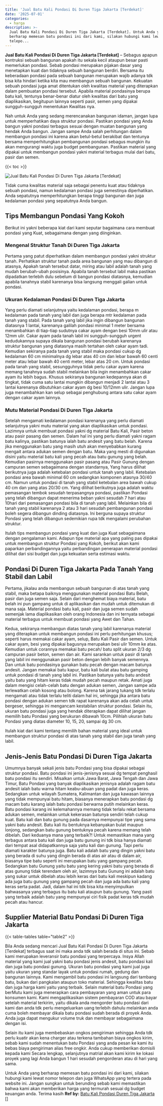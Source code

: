 ```yaml
---
title: 'Jual Batu Kali Pondasi Di Duren Tiga Jakarta [Terdekat]'
date: '2025-07-01'
categories:
  - harga
description: >-
  Jual Batu Kali Pondasi Di Duren Tiga Jakarta [Terdekat]. Untuk Anda yang
  berharap memesan batu pondasi ini dari kami, silakan hubungi kami lewat nomor
  telepo...
---
```


**Jual Batu Kali Pondasi Di Duren Tiga Jakarta \[Terdekat\]** – Sebagus apapun kontruksi sebuah bangunan apakah itu sekala kecil ataupun besar pasti memerlukan pondasi. Sebab pondasi merupakan pijakan dasar yang menetapkan kuat dan tidaknya sebuah bangunan berdiri. Bersama itu keberadaan pondasi pada sebuah bangunan merupakan wajib adanya tdk bisa kita hindari ketika kita mau membangun sebuah bangunan. Kekuatan sebuah pondasi juga amat ditentukan oleh kwalitas material yang diterapkan dalam pembuatan pondasi tersebut. Apabila material pondasinya berupa batu kali, tentunya benar-benar diatur oleh kwalitas dari batu yang diaplikasikan, begitupun lainnya seperti pasir, semen yang dipakai sungguh-sungguh menentukan Kwalitas nya.

Nah untuk Anda yang sedang merencanakan bangunan idaman, jangan lupa untuk memperhatikan daya struktur pondasi. Pastikan pondasi yang Anda bangun yakni pondasi terbagus sesuai dengan muatan bangunan yang hendak Anda bangun. Jangan sampe Anda salah perhitungan dalam membangun pondasi ini karena akan betul-betul berakibat dan tentunya bersama memperhitungkan pembangunan pondasi sebagus mungkin itu akan mengurangi waktu juga budget pembangunan. Pastikan material yang dipakai untuk membangun pondasi yakni material terbagus mulai dari batu, pasir dan semen.

{{< toc >}}

![Jual Batu Kali Pondasi Di Duren Tiga Jakarta [Terdekat]](/images/jual-batu-kali-10.png)

Tidak cuma kwalitas material saja sebagai penentu kuat atau tidaknya sebuah pondasi, namun kedalaman pondasi juga semestinya diperhatikan. Anda sepatutnya memperhitungkan berapa tinggi bangunan dan juga kedalaman pondasi yang sepatutnya Anda bangun.

## Tips Membangun Pondasi Yang Kokoh

Berikut ini yakni beberapa kiat dari kami seputar bagaimana cara membuat pondasi yang Kuat, sebagaimana dengan yang diinginkan.

### Mengenal Struktur Tanah Di Duren Tiga Jakarta

Pertama yang patut diperhatikan dalam membangun pondasi yakni struktur tanah. Perhatikan struktur tanah pada area bangunan yang mau dibangun di atasnya, Apakah tanah tersebut datar, miring atau labil adalah tanah yang mudah berubah-ubah posisinya. Apabila tanah tersebut labil maka pastikan dipadatkan terlebih dulu sebelum di bangun pondasi diatasnya, kemudian apabila tanahnya stabil karenanya bisa langsung menggali galian untuk pondasi.

### Ukuran Kedalaman Pondasi Di Duren Tiga Jakarta

Yang perlu diamati selanjutnya yaitu kedalaman pondasi, berapa m kedalaman pada tanah yang labil dan juga berapa mtr kedalaman pada tanah yang stabil. Pada tanah yang labil jika ingin dibangun bangunan diatasnya 1 lantai, karenanya galilah pondasi minimal 1 meter bersama menambahkan di tiap-tiap sudutnya cakar ayam dengan besi 10mm ulir atau 12mm ulir. Cakar ayam pada tanah labil ini sungguh-sungguh urgent kedudukannya supaya dikala bangunan pondasi berubah karenanya struktur bangunan yang diatasnya masih tertahan oleh cakar ayam tadi. Kemudian sekiranya pada tanah yang stabil maka pondasi cukup dg kedalaman 60 cm minimalnya dg lebar atas 40 cm dan lebar bawah 60 centi meter atau lebar bawah 40 centi meter, lebar atas 20 cm. Untuk pondasi pada tanah yang stabil, sesungguhnya tidak perlu cakar ayam karena memang tanahnya sudah stabil melainkan bila ingin menambahkan cakar ayam itu lebih bagus. Khusus sekiranya bangunan kedepannya akan di tingkat, tidak cuma satu lantai mungkin dibangun menjadi 2 lantai atau 3 lantai karenanya dibutuhkan cakar ayam dg besi 10/12mm ulir. Jangan lupa juga menambahkan kan selup sebagai penghubung antara satu cakar ayam dengan cakar ayam lainnya.

### Mutu Material Pondasi Di Duren Tiga Jakarta

Setelah mengamati kedalaman pondasi karenanya yang perlu diamati selanjutnya yakni mutu material yang akan diaplikasikan untuk pondasi. Lazimnya untuk membuat pondasi yakni dg material Batu Kali, Pasir beton atau pasir pasang dan semen. Dalam hal ini yang perlu diamati yakni ragam batu kalinya, pastikan batunya ialah batu andesit yang batu belah. Karena jika menggunakan batu yang masih utuh akan menyebabkan kurang mengait antara adukan semen dengan batu. Maka yang mesti di digunakan disini yaitu material batu kali yang pecah atau batu gunung yang belah. Kemudian pasirnya menggunakan pasir pasang atau Pasir Gunung dengan campuran semen sebagaimana dengan standarnya, Yang harus dilihat berikutnya juga adalah ketebalan pondasi untuk tanah yang labil. Ketebalan pondasi area bawah minimal 60 cm sedangkan komponen atasnya 30/40 cm. Namun untuk pondasi di tanah yang stabil ketebalan area bawah cukup 40 cm dan yang atas 20/30 cm. Yang dilihat berikutnya juga adalah waktu pemasangan tembok sesudah terpasangnya pondasi, pastikan Pondasi yang telah dibangun dapat menerima beban yakni sesudah 7 hari atau 10hari dari pemasangan pondasi bila di tanah yang labil. Melainkan bila di tanah yang stabil karenanya 2 atau 3 hari sesudah pembangunan pondasi boleh segera dibangun dinding diatasnya. Ini berguna supaya struktur Pondasi yang telah dibangun sedemikian rupa tdk mengalami perubahan struktur.

Itulah tips membangun pondasi yang kuat dan juga Kuat sebagaimana dengan pengalaman kami. Adapun tipe material apa yang paling pas dipakai untuk membangun struktur Pondasi yang Kokoh, berikut akan kami paparkan perbandingannya yaitu perbandingan penerapan material pondasi dilihat dari sisi budget dan juga kekuatan serta estimasi waktu.

## Pondasi Di Duren Tiga Jakarta Pada Tanah Yang Stabil dan Labil

Pertama, jikalau anda membangun sebuah bangunan di atas tanah yang stabil, maka betapa baiknya menggunakan material pondasi Batu Belah, pasir dan juga semen saja. Selain dari menghemat biaya material, batu belah ini pun gampang untuk di aplikasikan dan mudah untuk ditemukan di mana saja. Material pondasi batu kali, pasir dan juga semen sudah semenjak lama diaplikasikan oleh orang Indonesia dan ini ternyata sebagai material terbagus untuk membuat pondasi yang Awet dan Tahan.

Kedua, sekiranya membangun diatas tanah yang labil karenanya material yang diterapkan untuk membangun pondasi ini perlu perhitungan khusus; seperti harus memakai cakar ayam, selup, Batu Kali Pasir dan semen. Untuk cakar ayam, besi yang dipakai bagusnya merupakan besi ulir 10mm ke atas. Kemudian untuk corannya memakai batu pecah/ batu split ukuran 2/3 dg campuran pasir beton, semen dan air. Kami sarankan untuk pasir di tanah yang labil ini menggunakan pasir beton dengan lebih banyak semennya. Dan untuk batu pondasinya gunakan batu pecah dengan macam batunya andesit. Jangan memakai batu kapur, batu kali bulat atau batu gamping untuk pondasi di tanah yang labil ini. Pastikan batunya yaitu batu andesit yaitu batu yang hitam keras tidak mudah pecah maupun retak. Amati juga dalam mengisi celah-celah batu dengan adukan semen, Jangan sampe ada terlewatkan celah kosong atau bolong. Karena tak jarang tukang tdk terlalu mengamati atau tidak terlalu teliti dalam hal ini, sehingga jika antara batu pondasi dengan adukan semen tdk rapat karenanya akan ada celah untuk bergeser, sehingga ini mengancam kestabilan struktur pondasi. Selain itu, ukuran batu pondasi juga yang hendak diterapkan dapat dilihat jangan memilih batu Pondasi yang berukuran dibawah 10cm. Pilihlah ukuran batu Pondasi yang diatas diameter 10, 15, 20, sampai dg 30 cm.

Itulah kiat dari kami tentang memilih bahan material yang ideal untuk membangun struktur pondasi di atas tanah yang stabil dan juga tanah yang labil.

## Jenis-Jenis Batu Pondasi Di Duren Tiga Jakarta

Umumnya banyak sekali jenis batu Pondasi yang bisa dipakai sebagai struktur pondasi. Batu pondasi ini jenis-jenisnya sesuai dg tempat penghasil batu pondasi itu sendiri. Misalkan untuk Jawa Barat, Jawa Tengah dan Jawa Timur, Batu Pondasi yang banyak diaplikasikan jenisnya adalah ragam batu andesit ialah batu warna hitam keabu-abuan yang padat dan juga keras. Sedangkan untuk wilayah Sumatera, Kalimantan dan juga kawasan lainnya yang tidak mempunyai batu hitam, biasanya menerapkan batu pondasi dg macam batu karang ialah batu pondasi berwarna putih melainkan keras. Batu pondasi karang ini kelemahannya memang tidak terlalu rekat bersama adukan semen, melainkan untuk kekerasan batunya sendiri telah cukup kuat. Batu kali dan batu gunung pada dasarnya mempunyai tipe yang sama yakni batu andesit. Batu kali itu bentuknya kebanyakan bulat maupun lonjong, sedangkan batu gunung bentuknya pecah karena memang telah dibelah. Dari keduanya mana yang terbaik?! Untuk memastikan mana yang terbagus antara batu kali dan juga batu gunung ini tdk bisa hanya diamati dari tempat asal didapatkannya saja yaitu kali dan gunung. Tapi perlu diamati karakter batunya juga. Batu kali adalah batu yang dingin yakni batu yang berada di suhu yang dingin berada di atas air atau di dalam air, biasanya tipe batu seperti ini merupakan batu yang gampang pecah. Sedangkan batu Gunung yaitu batu yang kering yakni batu yang berada di atas gunung tidak terendam oleh air, lazimnya batu Gunung ini adalah batu yang sukar untuk dibelah atau lebih keras dari batu kali meskipun kadang ada juga batu gunung yang gampang pecah dan juga ada batu kali yang keras serta padat. Jadi, dalam hal ini tdk bisa kita menyimpulkan bahwasanya yang terbagus itu batu kali ataupun batu gunung. Yang pasti yang terbaik adalah batu yang mempunyai ciri fisik padat keras tdk mudah pecah atau hancur.

## Supplier Material Batu Pondasi Di Duren Tiga Jakarta

{{< table-tables table="table2" >}}

Bila Anda sedang mencari Jual Batu Kali Pondasi Di Duren Tiga Jakarta \[Terdekat\] terbagus saat ini maka anda tdk salah berada di situs ini. Sebab kami merupakan leveransir batu pondasi yang terpercaya. Insya Allah material yang kami jual yakni batu pondasi jenis andesit, batu pondasi kali dan juga batu pondasi gunung. Ukuran batu pondasi yang kami jual juga yaitu ukuran yang standar layak untuk pondasi rumah, gedung dan bangunan lainnya. Kami mengambil batu pondasi ini langsung dari tambang batu, bukan dari pangkalan ataupun toko material. Sehingga kwalitas batu dan juga harga kami yaitu yang terbaik. Selain material batu Pondasi yang berMutu kami juga menerapkan cara pembayaran yang aman untuk para konsumen kami. Kami mengaplikasikan sistem pembayaran COD atau bayar setelah material terkirim, yaitu dikala anda mengorder batu pondasi dari kami dan anda tdk perlu mengeluarkan uang terlebih dahulu melainkan anda cuma boleh membayar dikala batu pondasi sudah berada di proyek Anda. Anda juga dapat mengukur volume truk dan membayar sebagaimana dengan isi.

Selain itu kami juga membebaskan ongkos pengiriman sehingga Anda tdk perlu kuatir akan kena charger atau terkena tambahan biaya ongkos kirim, sebab kami sudah menentukan batu Pondasi yang anda pesan ke kami itu bebas biaya pengiriman alias free ongkir. Anda cukup memberikan domisili kepada kami Secara lengkap, selanjutnya matrial akan kami kirim ke lokasi proyek yang lagi Anda bangun 1 hari sesudah pengorderan atau di hari yang sama.

Untuk Anda yang berharap memesan batu pondasi ini dari kami, silakan hubungi kami lewat nomor telepon dan juga WhatsApp yang tertera pada website ini. Jangan sungkan untuk berunding sebab kami memastikan bahwa kami akan memberikan harga yang termurah sesuai dg budget keuangan anda. Terima kasih
**Ref by:** [Batu Kali Pondasi Duren Tiga Jakarta []](https://id.wikipedia.org/wiki/Batu)
